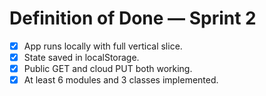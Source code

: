 # Definition of Done — Sprint 2
- [x] App runs locally with full vertical slice.
- [x] State saved in localStorage.
- [x] Public GET and cloud PUT both working.
- [x] At least 6 modules and 3 classes implemented.